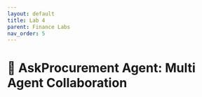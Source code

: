 ```yaml
---
layout: default
title: Lab 4
parent: Finance Labs
nav_order: 5
---
```


# 🏦 AskProcurement Agent: Multi Agent Collaboration